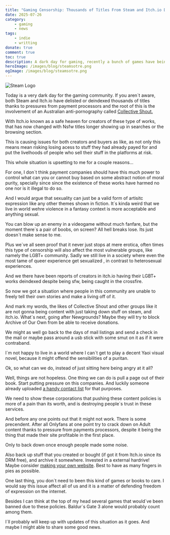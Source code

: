 ```yaml
---
title: "Gaming Censorship: Thousands of Titles From Steam and Itch.io Delisted Thanks To Anti-Porn Group"
date: 2025-07-26
category:
    - gaming
    - news
tags:
    - indie
    - writting
donate: true
comment: true
toc: true
description: A dark day for gaming, recently a bunch of games have being delisted in Steam an itch.io thanks to Collective Shout. Here´s my thoughts on the matter.
heroImage: /images/blog/steamsotre.png
ogImage: /images/blog/steamsotre.png
---
```

![Steam Logo](/images/blog/steamsotre.png)

Today is a very dark day for the gaming community. If you aren´t aware, both Steam and Itch.io have delisted or deindexed thousands of titles thanks to pressures from payment processors and the root of this is the involvement of an Australian  anti-pornography called [Collective Shout.](https://www.rascal.news/itch-io-delists-bans-games-under-pressure-from-payment-processors-and-an-australian-anti-porn-group/)

With Itch.io  known as a safe heaven for creators of these type of works, that has now changed with Nsfw titles longer showing up in searches or the browsing section. 

This is causing issues for both creators and buyers as like, as not only this means mean risking losing acess to stuff they had already payed for and put the livelhoods of people who sell their stuff in the platforms at risk.

This whole situation is upsetting to me for a couple reasons...

For one, I don´t think payment companies should have this much power to control what can you or cannot buy based on some abstract notion of moral purity, specially since since the existence of these works have harmed no one nor is it illegal to do so.

And I would argue that sexuality can just be a valid form of artisitc expression like any other themes shown in fiction. It´s kinda weird that we live in world wehre violence in a fantasy context is more acceptable and anything sexual.

You can blow up an enemy in a videogame without much fanfare, but the moment there´s a pair of boobs, on screen? All hell breaks lose. Its just doesn´t make sense to me.

Plus we´ve all seen proof that it never just stops at mere erotica, often times this type of censorship will also affect the most vulnerable groups, like namely the LGBT+ community. Sadly we still live in a society where even the most tame of queer experience get sexualized , in contrast to heterosexual experiences.

And we there have been reports of creators in itch.io having their LGBT+ works deindexed despite being sfw, being caught in the crossfire.

So now we got a situation where people in this community are unable to freely tell their own stories and make a living off of it. 

And mark my words, the likes of Collective Shout and other groups like it are not gonna being content with just taking down stuff on steam, and itch.io. What´s next, going after Newgrounds? Maybe they will try to block Archive of Our Own from be able to receive donations.

We might as well go back to the days of mail listings and send a check in the mail or maybe pass around a usb stick with some smut on it as if it were contraband.

I´m not happy  to live in a world where I can´t get to play a decent Yaoi visual novel, because it might offend the sensibilities of a puritan.

Ok, so what can we do, instead of just sitting here being angry at it all?

Well, things are not hopeless. One thing we can do is pull a page out of their book. Start putting pressure on this companies. And luckily someone already uploaded [a handy contact list](https://yellat.money/) for that purposes.

We need to show these corporations that pushing these content policies is more of a pain than its worth, and is destroying people´s trust in these services.

And before any one points out that it might not work. There is some precendent. After all Onlyfans at one point try to crack down on Adult content thanks to pressure from payments processors, despite it being the thing that made their site profitable in the first place.

Only to back down once enough people made some noise.

Also back up stuff that you created or bought (if got it from Itch.io since its DRM free), and archive it somewhere. Invested in a external hardrive! Maybe consider [making your own website](https://marquisdeclaude.neocities.org/buildasite/). Best to have as many fingers in pies as possible.

One last thing, you don´t need to been this kind of games or books to care. I would say this issue affect all of us and it is a matter of defending freedom of expression on the internet.

Besides I can think at the top of my head several games that would´ve been banned due to these policies. Baldur´s Gate 3 alone would probably count among them.

I´ll probably will keep up with updates of this situation as it goes. And maybe I might able to share some good news.
